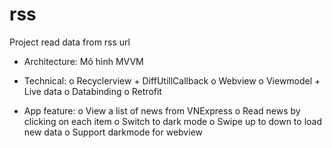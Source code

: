 # rss
Project read data from rss url

-	Architecture: Mô hình MVVM
-	Technical:
  o	Recyclerview + DiffUtillCallback
  o	Webview
  o	Viewmodel + Live data
  o	Databinding
  o	Retrofit
  
-	App feature:
  o	View a list of news from VNExpress
  o	Read news by clicking on each item
  o	Switch to dark mode
  o	Swipe up to down to load new data
  o	Support darkmode for webview

